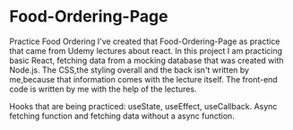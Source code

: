 # Food-Ordering-Page
Practice Food Ordering
I've created that Food-Ordering-Page as practice that came from Udemy lectures about react. In this project I am practicing basic React, fetching data from a mocking database that was created with Node.js. The CSS,the styling overall and the back isn't written by me,because that information comes with the lecture itself. The front-end code is written by me with the help of the lectures.

Hooks that are being practiced: useState, useEffect, useCallback.
Async fetching function and fetching data without a async function.
